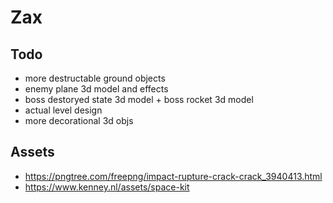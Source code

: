 # Zax

## Todo 
- more destructable ground objects
- enemy plane 3d model and effects 
- boss destoryed state 3d model + boss rocket 3d model 
- actual level design  
- more decorational 3d objs 

## Assets
- https://pngtree.com/freepng/impact-rupture-crack-crack_3940413.html
- https://www.kenney.nl/assets/space-kit
